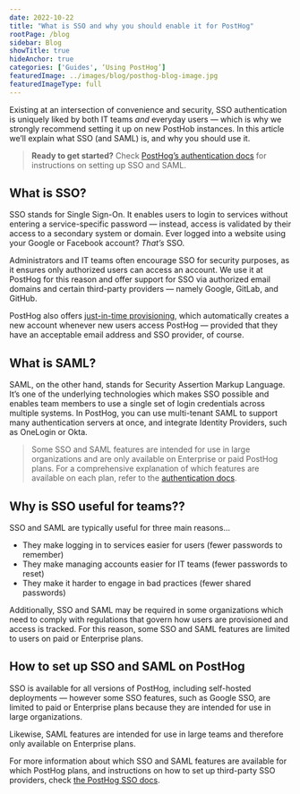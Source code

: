 ```yaml
---
date: 2022-10-22
title: "What is SSO and why you should enable it for PostHog"
rootPage: /blog
sidebar: Blog
showTitle: true
hideAnchor: true
categories: ['Guides', ‘Using PostHog’]
featuredImage: ../images/blog/posthog-blog-image.jpg
featuredImageType: full
---
```


Existing at an intersection of convenience and security, SSO authentication is uniquely liked by both IT teams _and_ everyday users — which is why we strongly recommend setting it up on new PostHob instances. In this article we’ll explain what SSO (and SAML) is, and why you should use it.

> **Ready to get started?** Check [PostHog’s authentication docs](/manual/sso) for instructions on setting up SSO and SAML. 

## What is SSO?
SSO stands for Single Sign-On. It enables users to login to services without entering a service-specific password — instead, access is validated by their access to a secondary system or domain. Ever logged into a website using your Google or Facebook account? _That’s_ SSO. 

Administrators and IT teams often encourage SSO for security purposes, as it ensures only authorized users can access an account. We use it at PostHog for this reason and offer support for SSO via authorized email domains and certain third-party providers — namely Google, GitLab, and GitHub.

PostHog also offers [just-in-time provisioning](/manual/sso#just-in-time-user-provisioning), which automatically creates a new account whenever new users access PostHog — provided that they have an acceptable email address and SSO provider, of course.

## What is SAML?
SAML, on the other hand, stands for Security Assertion Markup Language. It’s one of the underlying technologies which makes SSO possible and enables team members to use a single set of login credentials across multiple systems. In PostHog, you can use multi-tenant SAML to support many authentication servers at once, and integrate Identity Providers, such as OneLogin or Okta. 

> Some SSO and SAML features are intended for use in large organizations and are only available on Enterprise or paid PostHog plans. For a comprehensive explanation of which features are available on each plan, refer to the [authentication docs](/manual/sso).

## Why is SSO useful for teams??

SSO and SAML are typically useful for three main reasons… 

- They make logging in to services easier for users (fewer passwords to remember)
- They make managing accounts easier for IT teams (fewer passwords to reset)
- They make it harder to engage in bad practices (fewer shared passwords)

Additionally, SSO and SAML may be required in some organizations which need to comply with regulations that govern how users are provisioned and access is tracked. For this reason, some SSO and SAML features are limited to users on paid or Enterprise plans. 

## How to set up SSO and SAML on PostHog

SSO is available for all versions of PostHog, including self-hosted deployments — however some SSO features, such as Google SSO, are limited to paid or Enterprise plans because they are intended for use in large organizations. 

Likewise, SAML features are intended for use in large teams and therefore only available on Enterprise plans. 

For more information about which SSO and SAML features are available for which PostHog plans, and instructions on how to set up third-party SSO providers, check [the PostHog SSO docs](/manual/sso). 
